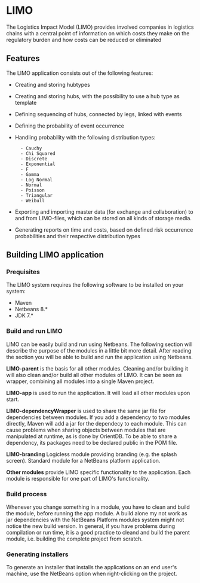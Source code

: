 # LIMO
The Logistics Impact Model (LIMO) provides involved companies in logistics chains with a central point of information on which costs they make on the regulatory burden and how costs can be reduced or eliminated
## Features
The LIMO application consists out of the following features:
- Creating and storing hubtypes	
- Creating and storing hubs, with the possibility to use a hub type as template
- Defining sequencing of hubs, connected by legs, linked with events
- Defining the probability of event occurrence
- Handling probability with the following distribution types:

		- Cauchy
		- Chi Squared
		- Discrete
		- Exponential
		- F
		- Gamma
		- Log Normal
		- Normal
		- Poisson
		- Triangular
		- Weibull
- Exporting and importing master data (for exchange and collaboration) to and from LIMO-files, which can be stored on all kinds of storage media.
- Generating reports on time and costs, based on defined risk occurrence probabilities and their respective distribution types

## Building LIMO application
### Prequisites
The LIMO system requires the following software to be installed on your system:
- Maven
- Netbeans 8.*
- JDK 7.*

### Build and run LIMO
LIMO can be easily build and run using Netbeans. The following section will describe the purpose of the modules in a little bit more detail. After reading the section you will be able to build and run the application using Netbeans.

**LIMO-parent** is the basis  for all other modules. Cleaning and/or building it will also clean and/or build all other modules of LIMO. It can be seen as wrapper, combining all modules into a single Maven project.

**LIMO-app** is used to run the application. It will load all other modules upon start.

**LIMO-dependencyWrapper** is used to share the same jar file for dependencies between modules. If you add a dependency to two modules directly, Maven will add a jar for the dependecy to each module. This can cause problems when sharing objects between modules that are manipulated at runtime, as is done by OrientDB. To be able to share a dependency, its packages need to be declared public in the POM file.

**LIMO-branding** Logicless module providing branding (e.g. the splash screen). Standard module for a NetBeans platform application.

**Other modules** provide LIMO specific functionality to the application. Each module is responsible for one part of LIMO's functionality.

### Build process
Whenever you change something in a module, you have to clean and build the module, before running the app module. A build alone my not work as jar dependencies with the NetBeans Platform modules system might not notice the new build version. In general, if you have problems during compilation or run time, it is a good practice to cleand and build the parent module, i.e. building the complete project from scratch. 

### Generating installers
To generate an installer that installs the applications on an end user's machine, use the NetBeans option when right-clicking on the project. 
